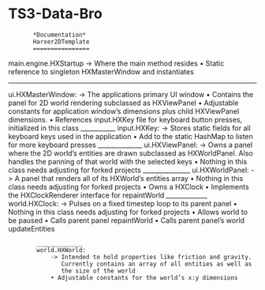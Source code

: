 # TS3-Data-Bro

		   *Documentation*
		   Harxer2DTemplate
		   ================

main.engine.HXStartup
	-> Where the main method resides
	• Static reference to singleton HXMasterWindow
	  and instantiates
_________________
ui.HXMasterWindow:
	-> The applications primary UI window
	• Contains the panel for 2D world rendering
	  subclassed as HXViewPanel
	• Adjustable constants for application window’s
	  dimensions plus child HXViewPanel dimensions.
	• References input.HXKey file for keyboard button
	  presses, initialized in this class
	___________
	input.HXKey:
		-> Stores static fields for all keyboard
		   keys used in the application
		• Add to the static HashMap to listen for
		  more keyboard presses
	______________
	ui.HXViewPanel:
		-> Owns a panel where the 2D world’s entities 
		   are drawn subclassed as HXWorldPanel. Also 
		   handles the panning of that world with the 
		   selected keys
		• Nothing in this class needs adjusting for
		  forked projects
		_______________
		ui.HXWorldPanel:
			-> A panel that renders all of its HXWorld’s entities array
			• Nothing in this class needs adjusting for forked projects
			• Owns a HXClock
			• Implements the HXClockRenderer interface for repaintWorld
			_____________
			world.HXClock:
				-> Pulses on a fixed timestep loop to its parent panel
				• Nothing in this class needs adjusting for forked
				  projects
				• Allows world to be paused
				• Calls parent panel repaintWorld
				• Calls parent panel’s world updateEntities

			_____________
			world.HXWorld:
				-> Intended to hold properties like friction and gravity. 
				   Currently contains an array of all entities as well as
				   the size of the world
				• Adjustable constants for the world’s x:y dimensions
